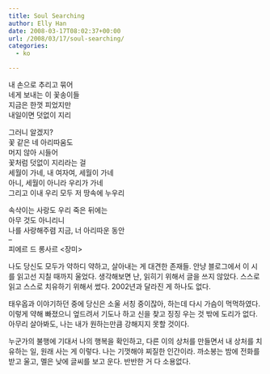 ```yaml
---
title: Soul Searching
author: Elly Han
date: 2008-03-17T08:02:37+00:00
url: /2008/03/17/soul-searching/
categories:
  - ko

---
```

내 손으로 추리고 묶어  
네게 보내는 이 꽃송이들  
지금은 한껏 피었지만  
내일이면 덧없이 지리

그러니 알겠지?  
꽃 같은 네 아리따움도  
머지 않아 시들어  
꽃처럼 덧없이 지리라는 걸  
세월이 가네, 내 여자여, 세월이 가네  
아니, 세월이 아니라 우리가 가네  
그리고 이내 우리 모두 저 땅속에 누우리

속삭이는 사랑도 우리 죽은 뒤에는  
아무 것도 아니리니  
나를 사랑해주렴 지금, 너 아리따운 동안  
&#8211;  
피에르 드 롱사르 <장미>

나도 당신도 모두가 약하디 약하고, 살아내는 게 대견한 존재들. 안냥 블로그에서 이 시를 읽고선 지칠 때까지 울었다. 생각해보면 난, 읽히기 위해서 글을 쓰지 않았다. 스스로 읽고 스스로 치유하기 위해서 썼다. 2002년과 달라진 게 하나도 없다.

태우옵과 이야기하던 중에 당신은 소울 서칭 중이잖아, 하는데 다시 가슴이 먹먹하였다. 이렇게 약해 빠졌으니 엎드려서 기도나 하고 신을 찾고 징징 우는 것 밖에 도리가 없다. 아무리 살아봐도, 나는 내가 원하는만큼 강해지지 못할 것이다. 

누군가의 불행에 기대서 나의 행복을 확인하고, 다른 이의 상처를 만들면서 내 상처를 치유하는 일, 원래 사는 게 이렇다. 나는 기껏해야 찌질한 인간이라. 까소봉는 밤에 전화를 받고 울고, 멜은 낮에 글씨를 보고 운다. 반반한 거 다 소용없다.